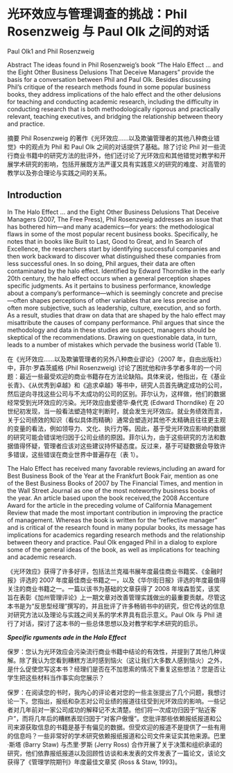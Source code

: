 # 光环效应与管理调查的挑战：Phil Rosenzweig 与 Paul Olk 之间的对话

Paul Olk1 and Phil Rosenzweig

Abstract The ideas found in Phil Rosenzweig’s book “The Halo Effect … and the Eight Other Business Delusions That Deceive Managers” provide the basis for a conversation between Phil and Paul Olk. Besides discussing Phil’s critique of the research methods found in some popular business books, they address implications of the halo effect and the other delusions for teaching and conducting academic research, including the difficulty in conducting research that is both methodologically rigorous and practically relevant, teaching executives, and bridging the relationship between theory and practice.

摘要
Phil Rosenzweig 的著作《光环效应……以及欺骗管理者的其他八种商业错觉》中的观点为 Phil 和 Paul Olk 之间的对话提供了基础。除了讨论 Phil 对一些流行商业书籍中的研究方法的批评外，他们还讨论了光环效应和其他错觉对教学和开展学术研究的影响，包括开展既方法严谨又具有实践意义的研究的难度、对高管的教学以及弥合理论与实践之间的关系。



## Introduction

In The Halo Effect … and the Eight Other Business Delusions That Deceive Managers (2007, The Free Press), Phil Rosenzweig addresses an issue that has bothered him—and many academics—for years: the methodological flaws in some of the most popular recent business books. Specifically, he notes that in books like Built to Last, Good to Great, and In Search of Excellence, the researchers start by identifying successful companies and then work backward to discover what distinguished these companies from less successful ones. In so doing, Phil argues, their data are often contaminated by the halo effect. Identified by Edward Thorndike in the early 20th century, the halo effect occurs when a general perception shapes specific judgments. As it pertains to business performance, knowledge about a company’s performance—which is seemingly concrete and precise—often shapes perceptions of other variables that are less precise and often more subjective, such as leadership, culture, execution, and so forth. As a result, studies that draw on data that are shaped by the halo effect may misattribute the causes of company performance. Phil argues that since the methodology and data in these studies are suspect, managers should be skeptical of the recommendations. Drawing on questionable data, in turn, leads to a number of mistakes which pervade the business world (Table 1).

在《光环效应……以及欺骗管理者的另外八种商业谬论》（2007 年，自由出版社）中，菲尔·罗森茨威格 (Phil Rosenzweig) 讨论了困扰他和许多学者多年的一个问题：最近一些最受欢迎的商业书籍存在方法论缺陷。具体来说，他指出，在《基业长青》、《从优秀到卓越》和《追求卓越》等书中，研究人员首先确定成功的公司，然后逆向寻找这些公司与不太成功的公司的区别。菲尔认为，这样做，他们的数据经常受到光环效应的污染。光环效应由爱德华·桑代克 (Edward Thorndike) 在 20 世纪初发现，当一般看法塑造特定判断时，就会发生光环效应。就业务绩效而言，关于公司绩效的知识（看似具体而精确）通常会塑造对其他不太精确且往往更主观的变量的看法，例如领导力、文化、执行力等。因此，基于受光环效应影响的数据的研究可能会错误地归因于公司业绩的原因。菲尔认为，由于这些研究的方法和数据值得怀疑，管理者应该对这些建议持怀疑态度。反过来，基于可疑数据会导致许多错误，这些错误在商业世界中普遍存在（表 1）。

The Halo Effect has received many favorable reviews,including an award for Best Business Book of the Year at the Frankfurt Book Fair, mention as one of the Best Business Books of 2007 by The Financial Times, and mention in the Wall Street Journal as one of the most noteworthy business books of the year. An article based upon the book received,the 2008 Accenture Award for the article in the preceding volume of California Management Review that made the most important contribution in improving the practice of management. Whereas the book is written for the “reflective manager” and is critical of the research found in many popular books, its message has implications for academics regarding research methods and the relationship between theory and practice. Paul Olk engaged Phil in a dialog to explore some of the general ideas of the book, as well as implications for teaching and academic research.

《光环效应》获得了许多好评，包括法兰克福书展年度最佳商业书籍奖、《金融时报》评选的 2007 年度最佳商业书籍之一，以及《华尔街日报》评选的年度最值得关注的商业书籍之一。一篇以该书为基础的文章获得了 2008 年埃森哲奖，该奖旨在表彰《加州管理评论》上一期文章对改善管理实践做出的最重要贡献。尽管这本书是为“反思型经理”撰写的，并且批评了许多畅销书中的研究，但它传达的信息对研究方法以及理论与实践之间关系的学术界具有启示意义。Paul Olk 与 Phil 进行了对话，探讨了这本书的一些总体思想以及对教学和学术研究的启示。



***Specific rguments ade in the Halo Effect***

保罗：您认为光环效应会污染流行商业书籍中结论的有效性，并提到了其他几种误解。除了我认为您看到糟糕方法时感到恼火（这让我们大多数人感到恼火）之外，是什么促使您写这本书？经理们是否在不加思索的情况下重复这些想法？您是否让学生把这些材料当作事实向您展示？

保罗：在阅读您的书时，我内心的评论者对您的一些主张提出了几个问题，我想讨论一下。您指出，报纸和杂志对公司业绩的报道往往受到光环效应的影响。一些记者对几年前对一家公司成功的解释记不太清楚。他们将一次成功归因于“贴近客户”，而将几年后的糟糕表现归因于“对客户傲慢”。您批评那些依赖报纸报道和公司来源获取信息的书籍是基于有偏见的数据。但受欢迎的报道不是提供了一些有用的信息吗？一些非常好的学术研究依赖报纸报道和公司文件来证实其他来源。巴里·斯塔 (Barry Staw) 与杰里·罗斯 (Jerry Ross) 合作开展了关于决策和组织承诺的研究，他们依靠报纸报道以及回顾性访谈和未发表的文件发表了一篇论文，该论文获得了《管理学院期刊》年度最佳文章奖 (Ross & Staw, 1993)。

